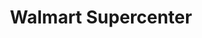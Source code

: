 ---
title: "Walmart Supercenter"
url: /denton/walmart-supercenter-west-university-drive/
shop: supermarket
---
